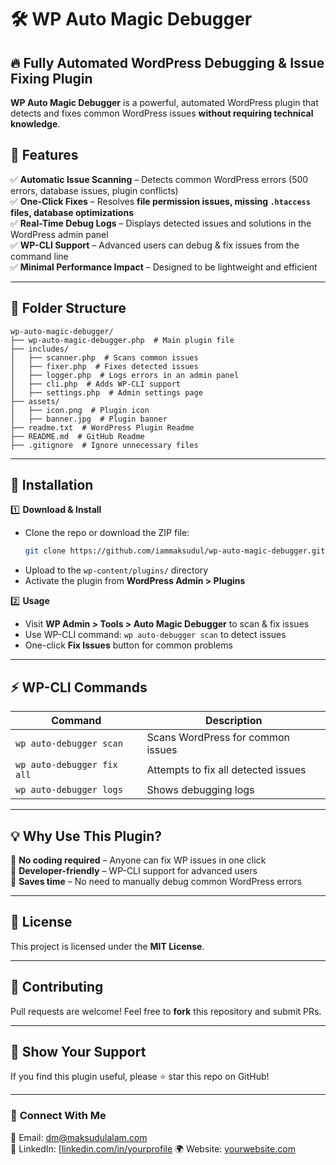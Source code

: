 # 🛠️ WP Auto Magic Debugger

## 🔥 Fully Automated WordPress Debugging & Issue Fixing Plugin

**WP Auto Magic Debugger** is a powerful, automated WordPress plugin that detects and fixes common WordPress issues **without requiring technical knowledge**.

## 🚀 Features

✅ **Automatic Issue Scanning** – Detects common WordPress errors (500 errors, database issues, plugin conflicts)  
✅ **One-Click Fixes** – Resolves **file permission issues, missing `.htaccess` files, database optimizations**  
✅ **Real-Time Debug Logs** – Displays detected issues and solutions in the WordPress admin panel  
✅ **WP-CLI Support** – Advanced users can debug & fix issues from the command line  
✅ **Minimal Performance Impact** – Designed to be lightweight and efficient  

---

## 📂 Folder Structure

```
wp-auto-magic-debugger/
├── wp-auto-magic-debugger.php  # Main plugin file
├── includes/
│   ├── scanner.php  # Scans common issues
│   ├── fixer.php  # Fixes detected issues
│   ├── logger.php  # Logs errors in an admin panel
│   ├── cli.php  # Adds WP-CLI support
│   ├── settings.php  # Admin settings page
├── assets/
│   ├── icon.png  # Plugin icon
│   ├── banner.jpg  # Plugin banner
├── readme.txt  # WordPress Plugin Readme
├── README.md  # GitHub Readme
├── .gitignore  # Ignore unnecessary files
```

---

## 🔧 Installation

1️⃣ **Download & Install**
- Clone the repo or download the ZIP file:
  ```bash
  git clone https://github.com/iammaksudul/wp-auto-magic-debugger.git
  ```
- Upload to the `wp-content/plugins/` directory
- Activate the plugin from **WordPress Admin > Plugins**

2️⃣ **Usage**
- Visit **WP Admin > Tools > Auto Magic Debugger** to scan & fix issues
- Use WP-CLI command: `wp auto-debugger scan` to detect issues
- One-click **Fix Issues** button for common problems

---

## ⚡ WP-CLI Commands

| Command                        | Description |
|--------------------------------|------------|
| `wp auto-debugger scan`       | Scans WordPress for common issues |
| `wp auto-debugger fix all`    | Attempts to fix all detected issues |
| `wp auto-debugger logs`       | Shows debugging logs |

---

## 💡 Why Use This Plugin?
🔹 **No coding required** – Anyone can fix WP issues in one click  
🔹 **Developer-friendly** – WP-CLI support for advanced users  
🔹 **Saves time** – No need to manually debug common WordPress errors  

---

## 📜 License
This project is licensed under the **MIT License**.

---

## 🤝 Contributing
Pull requests are welcome! Feel free to **fork** this repository and submit PRs.

---

## 🌟 Show Your Support
If you find this plugin useful, please ⭐ star this repo on GitHub!

---

### 🔗 **Connect With Me**
📧 Email: [dm@maksudulalam.com](mailto:dm@maksudulalam.com)  
🔗 LinkedIn: [[linkedin.com/in/yourprofile](https://linkedin.com/in/yourprofile](https://www.linkedin.com/in/khmaksudulalam/))  
🌍 Website: [yourwebsite.com](https://maksudulalam.com)  

